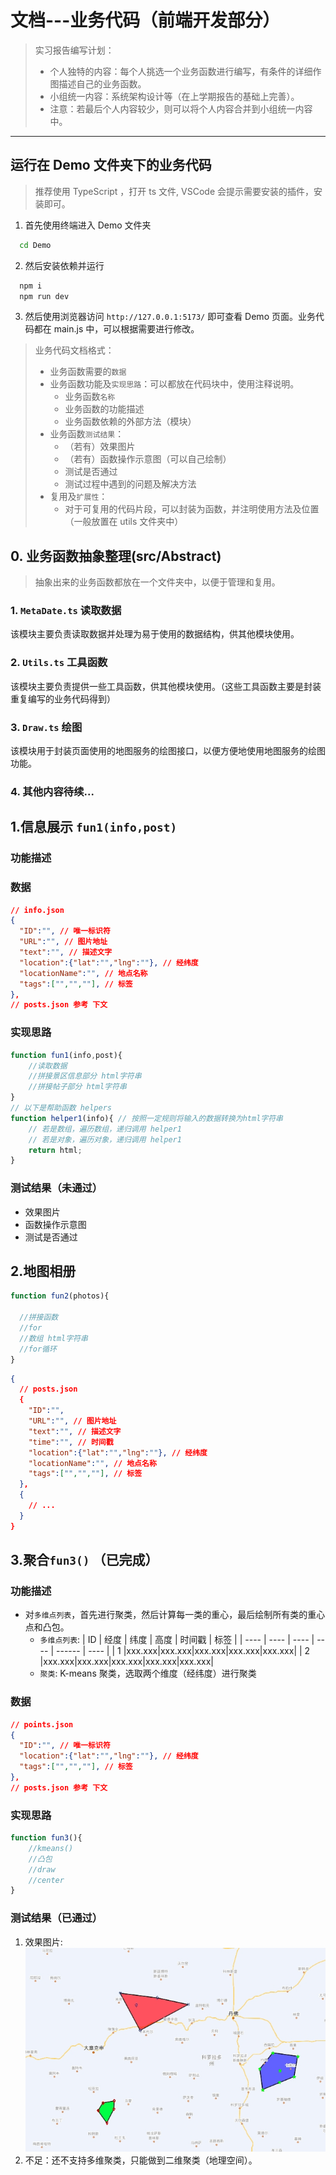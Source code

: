 # 文档---业务代码（前端开发部分）
> 实习报告编写计划：
> - 个人独特的内容：每个人挑选一个业务函数进行编写，有条件的详细作图描述自己的业务函数。
> - 小组统一内容：系统架构设计等（在上学期报告的基础上完善）。
> - 注意：若最后个人内容较少，则可以将个人内容合并到小组统一内容中。

---

## 运行在 Demo 文件夹下的业务代码
> 推荐使用 TypeScript ，打开 ts 文件, VSCode 会提示需要安装的插件，安装即可。
1. 首先使用终端进入 Demo 文件夹
  ``` bash
    cd Demo
  ```
2. 然后安装依赖并运行
  ``` bash
    npm i
    npm run dev
  ```
3. 然后使用浏览器访问 `http://127.0.0.1:5173/` 即可查看 Demo 页面。业务代码都在 main.js 中，可以根据需要进行修改。

> 业务代码文档格式：
> - 业务函数需要的`数据`
> - 业务函数功能及`实现思路`：可以都放在代码块中，使用注释说明。
>   - 业务函数`名称`
>   - 业务函数的功能描述
>   - 业务函数依赖的外部方法（模块）
> - 业务函数`测试结果`：
>   - （若有）效果图片
>   - （若有）函数操作示意图（可以自己绘制）
>   - 测试是否通过
>   - 测试过程中遇到的问题及解决方法
> - 复用及`扩展性`：
>   - 对于可复用的代码片段，可以封装为函数，并注明使用方法及位置（一般放置在 utils 文件夹中）

## 0. 业务函数抽象整理(src/Abstract)
> 抽象出来的业务函数都放在一个文件夹中，以便于管理和复用。
### 1. `MetaDate.ts` 读取数据
该模块主要负责读取数据并处理为易于使用的数据结构，供其他模块使用。
### 2. `Utils.ts` 工具函数
该模块主要负责提供一些工具函数，供其他模块使用。（这些工具函数主要是封装重复编写的业务代码得到）
### 3. `Draw.ts` 绘图
该模块用于封装页面使用的地图服务的绘图接口，以便方便地使用地图服务的绘图功能。
### 4. 其他内容待续...

## 1.信息展示 `fun1(info,post)`
### 功能描述
### 数据
  ```json
  // info.json
  {
    "ID":"", // 唯一标识符
    "URL":"", // 图片地址
    "text":"", // 描述文字
    "location":{"lat":"","lng":""}, // 经纬度
    "locationName":"", // 地点名称
    "tags":["","",""], // 标签
  },
  // posts.json 参考 下文
  ```
### 实现思路
  ```js
  function fun1(info,post){  
      //读取数据
      //拼接景区信息部分 html字符串
      //拼接帖子部分 html字符串
  }
  // 以下是帮助函数 helpers 
  function helper1(info){ // 按照一定规则将输入的数据转换为html字符串
      // 若是数组，遍历数组，递归调用 helper1
      // 若是对象，遍历对象，递归调用 helper1
      return html;
  }
  ```
### 测试结果（未通过）
- 效果图片
- 函数操作示意图
- 测试是否通过

## 2.地图相册
```js
function fun2(photos){

  //拼接函数
  //for
  //数组 html字符串
  //for循环
}
```

```json
{
  // posts.json
  {
    "ID":"",
    "URL":"", // 图片地址
    "text":"", // 描述文字
    "time":"", // 时间戳
    "location":{"lat":"","lng":""}, // 经纬度
    "locationName":"", // 地点名称
    "tags":["","",""], // 标签
  },
  {
    // ... 
  }
}
```

## 3.聚合`fun3()` （已完成）
### 功能描述
- 对`多维点列表`，首先进行聚类，然后计算每一类的重心，最后绘制所有类的重心点和凸包。
  - `多维点列表`: 
      | ID | 经度 | 纬度 | 高度 | 时间戳 | 标签 |
      | ---- | ---- | ---- | ---- | ------ | ---- |
      | 1 |xxx.xxx|xxx.xxx|xxx.xxx|xxx.xxx|xxx.xxx|
      | 2 |xxx.xxx|xxx.xxx|xxx.xxx|xxx.xxx|xxx.xxx|
  - `聚类`: K-means 聚类，选取两个维度（经纬度）进行聚类

### 数据
  ```json
  // points.json
  {
    "ID":"", // 唯一标识符
    "location":{"lat":"","lng":""}, // 经纬度
    "tags":["","",""], // 标签
  },
  // posts.json 参考 下文
  ```
### 实现思路
```js
function fun3(){
    //kmeans()
    //凸包
    //draw
    //center
}
```
### 测试结果（已通过）
1. 效果图片:
  ![聚合效果](./imgs2/kmeans.jpg)
2. 不足：还不支持多维聚类，只能做到二维聚类（地理空间）。

